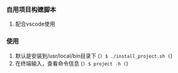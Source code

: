 ### 自用项目构建脚本
1. 配合vscode使用

### 使用
1. 默认是安装到/usr/local/bin目录下
(```)
 $ ./install_project.sh
(```)
2. 在终端输入，查看命令信息
(```)
 $ project -h
(```)